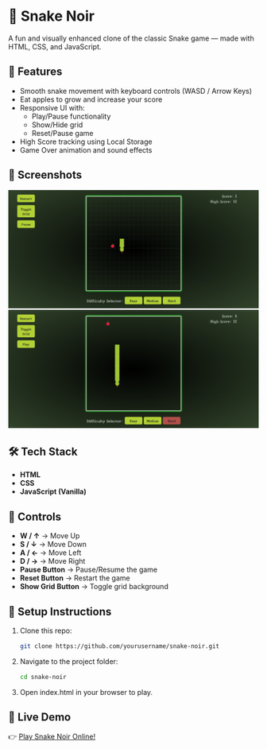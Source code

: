 # 🐍 Snake Noir

A fun and visually enhanced clone of the classic Snake game — made with HTML, CSS, and JavaScript.

## 🚀 Features

- Smooth snake movement with keyboard controls (WASD / Arrow Keys)
- Eat apples to grow and increase your score
- Responsive UI with:
  - Play/Pause functionality
  - Show/Hide grid
  - Reset/Pause game
- High Score tracking using Local Storage
- Game Over animation and sound effects

## 📸 Screenshots

![Screenshot of gameplay](./assets/Screenshot.png)
![Screenshot of gameplay](./assets/Screenshot%202025-05-23%20150751.png)

## 🛠️ Tech Stack

- **HTML**
- **CSS**
- **JavaScript (Vanilla)**

## 🔑 Controls

- **W / ↑** → Move Up  
- **S / ↓** → Move Down  
- **A / ←** → Move Left  
- **D / →** → Move Right  
- **Pause Button** → Pause/Resume the game  
- **Reset Button** → Restart the game  
- **Show Grid Button** → Toggle grid background

## 🔧 Setup Instructions

1. Clone this repo:
   ```bash
   git clone https://github.com/yourusername/snake-noir.git

2. Navigate to the project folder:
    ```bash
    cd snake-noir
3. Open index.html in your browser to play.

## 🌟 Live Demo

👉 [Play Snake Noir Online!](https://snakenoir.netlify.app)